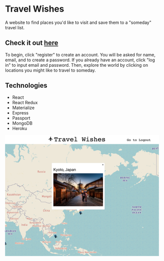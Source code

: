# Travel Wishes

A website to find places you'd like to visit and save them to a "someday" travel list.

## Check it out [here](https://travel-wishes.herokuapp.com/)

To begin, click "register" to create an account. You will be asked for name, email, and to create a password. If you already have an account, click "log in" to input email and password. Then, explore the world by clicking on locations you might like to travel to someday. 

## Technologies

- React
- React Redux
- Materialize
- Express
- Passport
- MongoDB
- Heroku

![](client/public/assets/images/screenShot.png)